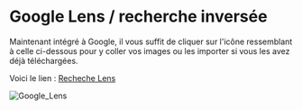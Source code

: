 # Google Lens / recherche inversée
Maintenant intégré à Google, il vous suffit de cliquer sur l'icône ressemblant à celle ci-dessous pour y coller vos images ou les importer 
si vous les avez déjà téléchargées.

Voici le lien : [Recheche Lens](https://images.google.com/ "Recherche Google Lens")

![Google_Lens](https://upload.wikimedia.org/wikipedia/commons/thumb/d/d6/Google_Lens_Icon.svg/1200px-Google_Lens_Icon.svg.png)
